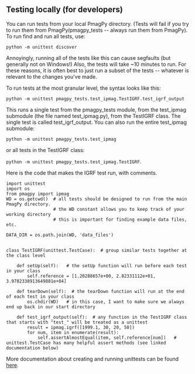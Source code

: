## Testing locally (for developers)

You can run tests from your local PmagPy directory.  (Tests will fail if you try to run them from PmagPy/pmagpy\_tests -- always run them from PmagPy).  To run find and run all tests, use:

`python -m unittest discover`

Annoyingly, running all of the tests like this can cause segfaults (but generally not on Windows!)  Also, the tests will take ~10 minutes to run.  For these reasons, it is often best to just run a subset of the tests -- whatever is relevant to the changes you've made.

To run tests at the most granular level, the syntax looks like this:

`python -m unittest pmagpy_tests.test_ipmag.TestIGRF.test_igrf_output`

This runs a single test from the pmagpy\_tests module, from the test\_ipmag submodule (the file named test\_ipmag.py), from the TestIGRF class.  The single test is called test\_igrf\_output.  You can also run the entire test\_ipmag submodule:

`python -m unittest pmagpy_tests.test_ipmag`

or all tests in the TestIGRF class:

`python -m unittest pmagpy_tests.test_ipmag.TestIGRF`.

Here is the code that makes the IGRF test run, with comments.

    import unittest
    import os
    from pmagpy import ipmag
    WD = os.getcwd()  # all tests should be designed to run from the main PmagPy directory.
                      # the WD constant allows you to keep track of your working directory
                      # this is important for finding example data files, etc.

    DATA_DIR = os.path.join(WD, 'data_files')


    class TestIGRF(unittest.TestCase):  # group similar tests together at the class level

        def setUp(self):   # the setUp function will run before each test in your class
            self.reference = [1.20288657e+00, 2.82331112e+01, 3.9782338913649881e+04]

        def tearDown(self):  # the tearDown function will run at the end of each test in your class
            os.chdir(WD)   # in this case, I want to make sure we always end up back in our start directory

        def test_igrf_output(self):  # any function in the TestIGRF class that starts with "test_" will be treated as a unittest
            result = ipmag.igrf([1999.1, 30, 20, 50])
            for num, item in enumerate(result):
                self.assertAlmostEqual(item, self.reference[num])   # unittest.TestCase has many helpful assert methods (see linked documentation below)



More documentation about creating and running unittests can be found [here](https://docs.python.org/2/library/unittest.html).
